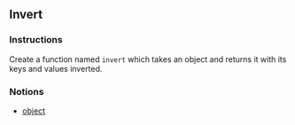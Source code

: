## Invert

### Instructions

Create a function named `invert` which takes an object and returns it with its keys and values inverted.

### Notions

- [object](https://devdocs.io/javascript/global_objects/object)
